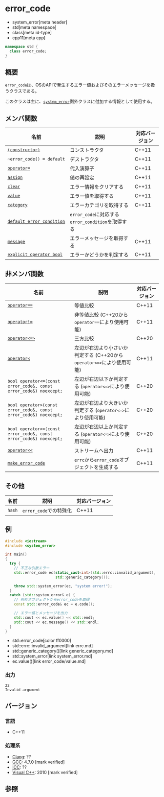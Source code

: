 # error_code
* system_error[meta header]
* std[meta namespace]
* class[meta id-type]
* cpp11[meta cpp]

```cpp
namespace std {
  class error_code;
}
```

## 概要
`error_code`は、OSのAPIで発生するエラー値およびそのエラーメッセージを扱うクラスである。

このクラスは主に、[`system_error`](system_error.md)例外クラスに付加する情報として使用する。


## メンバ関数

| 名前 | 説明 | 対応バージョン |
|------|------|----------------|
| [`(constructor)`](error_code/op_constructor.md) | コンストラクタ | C++11 |
| `~error_code() = default`                         | デストラクタ | C++11 |
| [`operator=`](error_code/op_assign.md)          | 代入演算子 | C++11 |
| [`assign`](error_code/assign.md)                | 値の再設定 | C++11 |
| [`clear`](error_code/clear.md)                  | エラー情報をクリアする | C++11 |
| [`value`](error_code/value.md)                  | エラー値を取得する | C++11 |
| [`category`](error_code/category.md)            | エラーカテゴリを取得する | C++11 |
| [`default_error_condition`](error_code/default_error_condition.md) | `error_code`に対応する`error_condition`を取得する | | C++11 |
| [`message`](error_code/message.md) | エラーメッセージを取得する | C++11 |
| [`explicit operator bool`](error_code/op_bool.md) | エラーかどうかを判定する | C++11 |


## 非メンバ関数

| 名前 | 説明 | 対応バージョン |
|------|------|----------------|
| [`operator==`](op_equal.md) | 等値比較 | C++11 |
| [`operator!=`](op_not_equal.md) | 非等値比較 (C++20から`operator==`により使用可能) | C++11 |
| [`operator<=>`](error_code/op_compare_3way.md) | 三方比較 | C++20 |
| [`operator<`](error_code/op_less.md) | 左辺が右辺より小さいか判定する (C++20から`operator<=>`により使用可能) | C++11 |
| `bool operator<=(const error_code&, const error_code&) noexcept;` | 左辺が右辺以下か判定する (`operator<=>`により使用可能) | C++20 |
| `bool operator>(const error_code&, const error_code&) noexcept;` | 左辺が右辺より大きいか判定する (`operator<=>`により使用可能) | C++20 |
| `bool operator>=(const error_code&, const error_code&) noexcept;` | 左辺が右辺以上か判定する (`operator<=>`により使用可能) | C++20 |
| [`operator<<`](error_code/op_ostream.md) | ストリームへ出力 | C++11 |
| [`make_error_code`](make_error_code.md) | `errc`から`error_code`オブジェクトを生成する | C++11 |


## その他

| 名前 | 説明 | 対応バージョン |
|------|------|----------------|
| `hash` | `error_code`での特殊化 | C++11 |


## 例
```cpp example
#include <iostream>
#include <system_error>

int main()
{
  try {
    // 不正な引数エラー
    std::error_code ec(static_cast<int>(std::errc::invalid_argument),
                       std::generic_category());

    throw std::system_error(ec, "system error!");
  }
  catch (std::system_error& e) {
    // 例外オブジェクトからerror_codeを取得
    const std::error_code& ec = e.code();

    // エラー値とメッセージを出力
    std::cout << ec.value() << std::endl;
    std::cout << ec.message() << std::endl;
  }
}
```
* std::error_code[color ff0000]
* std::errc::invalid_argument[link errc.md]
* std::generic_category()[link generic_category.md]
* std::system_error[link system_error.md]
* ec.value()[link error_code/value.md]

### 出力
```
22
Invalid argument
```

## バージョン
### 言語
- C++11

### 処理系
- [Clang](/implementation.md#clang): ??
- [GCC](/implementation.md#gcc): 4.7.0 [mark verified]
- [ICC](/implementation.md#icc): ??
- [Visual C++](/implementation.md#visual_cpp): 2010 [mark verified]


## 参照
